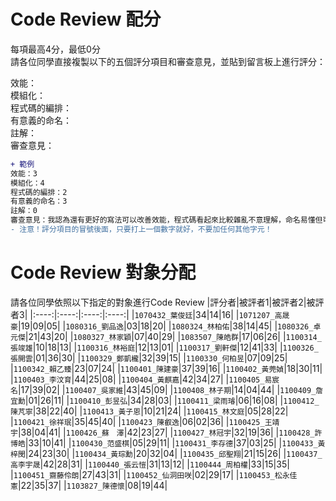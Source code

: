 # Code Review 配分
每項最高4分，最低0分\
請各位同學直接複製以下的五個評分項目和審查意見，並貼到留言板上進行評分：

效能：\
模組化：\
程式碼的編排：\
有意義的命名：\
註解：\
審查意見：

```diff
+ 範例
效能：3
模組化：4
程式碼的編排：2
有意義的命名：3
註解：0
審查意見：我認為還有更好的寫法可以改善效能，程式碼看起來比較雜亂不意理解，命名易懂但可以更精確，但沒有加上註解使其他人不易讀懂。
- 注意！評分項目的冒號後面，只要打上一個數字就好，不要加任何其他字元！
```

# Code Review 對象分配
請各位同學依照以下指定的對象進行Code Review
|評分者|被評者1|被評者2|被評者3|
|:----:|:----:|:----:|:----:|
|```1070432_葉俊廷```|34|14|16|
|```1071207_高晟豪```|19|09|05|
|```1080316_劉品逸```|03|18|20|
|```1080324_林柏佑```|38|14|45|
|```1080326_卓元傑```|21|43|20|
|```1080327_林家穎```|07|40|29|
|```1083507_陳皓群```|17|06|26|
|```1100314_張竣雄```|10|18|13|
|```1100316_林裕庭```|12|13|01|
|```1100317_劉軒傑```|12|41|33|
|```1100326_張開雲```|01|36|30|
|```1100329_鄭凱櫳```|32|39|15|
|```1100330_何柏昱```|07|09|25|
|```1100342_賴乙臻```|23|07|24|
|```1100401_陳建豪```|37|39|16|
|```1100402_黃莞媜```|18|30|11|
|```1100403_李汶育```|44|25|08|
|```1100404_黃麒嘉```|42|34|27|
|```1100405_易宸名```|17|39|02|
|```1100407_吳家維```|43|45|09|
|```1100408_林子期```|14|04|44|
|```1100409_詹宜勳```|01|26|11|
|```1100410_彭昱弘```|34|28|03|
|```1100411_梁雨璿```|06|16|08|
|```1100412_陳芃寧```|38|22|40|
|```1100413_黃子恩```|10|21|24|
|```1100415_林文庭```|05|28|22|
|```1100421_徐祥珉```|35|45|40|
|```1100423_陳叡逸```|06|02|36|
|```1100425_王靖宇```|38|04|41|
|```1100426_蘇　澤```|42|23|27|
|```1100427_林冠宇```|32|19|36|
|```1100428_許博皓```|33|10|41|
|```1100430_范盛棋```|05|29|11|
|```1100431_李存德```|37|03|25|
|```1100433_黃梓閔```|24|23|30|
|```1100434_黃琮勳```|20|32|04|
|```1100435_邱聖翔```|21|15|26|
|```1100437_高李宇晟```|42|28|31|
|```1100440_張云愷```|31|13|12|
|```1100444_周柏權```|33|15|35|
|```1100451_齋藤伶朗```|27|43|31|
|```1100452_仙洞田咲```|02|29|17|
|```1100453_松永佳憲```|22|35|37|
|```1103827_陳德懷```|08|19|44|
